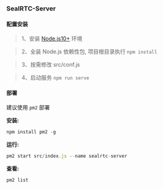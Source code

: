 ### SealRTC-Server

#### 配置安装

> 1、安装 [Node.js10+](http://nodejs.cn/download/) 环境

> 2、全装 Node.js 依赖性包, 项目根目录执行 `npm install`

> 3、按需修改 src/conf.js 

> 4、启动服务 `npm run serve`

#### 部署

建议使用 `pm2` 部署

**安装:**

```js
npm install pm2 -g
```

**运行:**

```js
pm2 start src/index.js --name sealrtc-server
```

**查看:**

```js
pm2 list
```